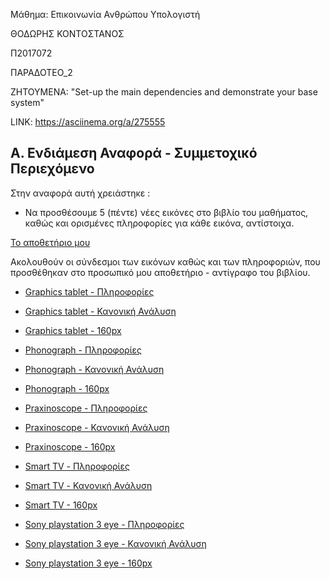 Μάθημα: Επικοινωνία Ανθρώπου Υπολογιστή

ΘΟΔΩΡΗΣ ΚΟΝΤΟΣΤΑΝΟΣ

Π2017072

ΠΑΡΑΔΟΤΕΟ_2

ΖΗΤΟΥΜΕΝΑ: "Set-up the main dependencies and demonstrate your base system"

LINK: https://asciinema.org/a/275555

## Α. Ενδιάμεση Αναφορά - Συμμετοχικό Περιεχόμενο

Στην αναφορά αυτή χρειάστηκε :

- Να προσθέσουμε 5 (πέντε) νέες εικόνες στο βιβλίο του μαθήματος, καθώς και ορισμένες πληροφορίες για κάθε εικόνα, αντίστοιχα.

[Το αποθετήριο μου](https://github.com/TheodoreKont/gr)

Ακολουθούν οι σύνδεσμοι των εικόνων καθώς και των πληροφοριών, που προσθέθηκαν στο προσωπικό μου αποθετήριο - αντίγραφο του βιβλίου.

 - [Graphics tablet - Πληροφορίες](https://github.com/TheodoreKont/gr/blob/gh-pages/_gallery/Graphics%20tablet.md)
 - [Graphics tablet - Κανονική Ανάλυση](https://github.com/TheodoreKont/gr/blob/gh-pages/images/Graphics%20tablet.jpg)
 - [Graphics tablet - 160px](https://github.com/TheodoreKont/gr/blob/gh-pages/images/Graphics%20tablet-thumb.jpg)

- [Phonograph - Πληροφορίες](https://github.com/TheodoreKont/gr/blob/gh-pages/_gallery/Phonograph.md)
- [Phonograph - Κανονική Ανάλυση](https://github.com/TheodoreKont/gr/blob/gh-pages/images/Phonograph.jpg)
- [Phonograph - 160px](https://github.com/TheodoreKont/gr/blob/gh-pages/images/Phonograph-thumb.jpg)

- [Praxinoscope - Πληροφορίες](https://github.com/TheodoreKont/gr/blob/gh-pages/_gallery/Praxinoscope.md)
- [Praxinoscope - Κανονική Ανάλυση](https://github.com/TheodoreKont/gr/blob/gh-pages/images/Praxinoscope.jpg)
- [Praxinoscope - 160px](https://github.com/TheodoreKont/gr/blob/gh-pages/images/Praxinoscope-thumb.jpg)

- [Smart TV - Πληροφορίες](https://github.com/TheodoreKont/gr/blob/gh-pages/_gallery/Smart%20TV.md)
- [Smart TV - Κανονική Ανάλυση](https://github.com/TheodoreKont/gr/blob/gh-pages/images/Smart%20TV.jpg)
- [Smart TV - 160px](https://github.com/TheodoreKont/gr/blob/gh-pages/images/Smart%20TV-thumb.jpg)

- [Sony playstation 3 eye - Πληροφορίες](https://github.com/TheodoreKont/gr/blob/gh-pages/_gallery/Sony%20playstation%203%20eye.md)
- [Sony playstation 3 eye - Κανονική Ανάλυση](https://github.com/TheodoreKont/gr/blob/gh-pages/images/Sony%20playstation%203%20eye.jpg)
- [Sony playstation 3 eye - 160px](https://github.com/TheodoreKont/gr/blob/gh-pages/images/Sony%20playstation%203%20eye-thumb.jpg) 
